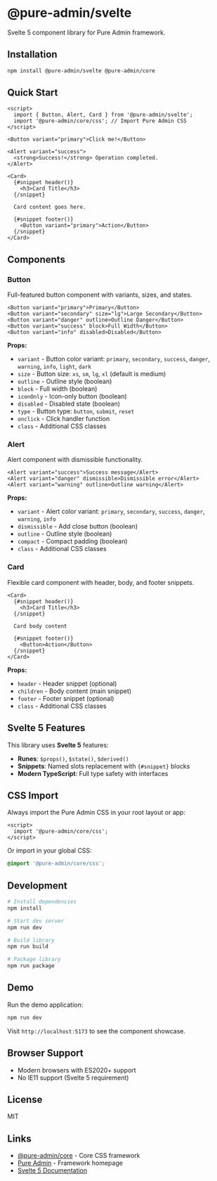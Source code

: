 # @pure-admin/svelte

Svelte 5 component library for Pure Admin framework.

## Installation

```bash
npm install @pure-admin/svelte @pure-admin/core
```

## Quick Start

```svelte
<script>
  import { Button, Alert, Card } from '@pure-admin/svelte';
  import '@pure-admin/core/css'; // Import Pure Admin CSS
</script>

<Button variant="primary">Click me!</Button>

<Alert variant="success">
  <strong>Success!</strong> Operation completed.
</Alert>

<Card>
  {#snippet header()}
    <h3>Card Title</h3>
  {/snippet}

  Card content goes here.

  {#snippet footer()}
    <Button variant="primary">Action</Button>
  {/snippet}
</Card>
```

## Components

### Button

Full-featured button component with variants, sizes, and states.

```svelte
<Button variant="primary">Primary</Button>
<Button variant="secondary" size="lg">Large Secondary</Button>
<Button variant="danger" outline>Outline Danger</Button>
<Button variant="success" block>Full Width</Button>
<Button variant="info" disabled>Disabled</Button>
```

**Props:**
- `variant` - Button color variant: `primary`, `secondary`, `success`, `danger`, `warning`, `info`, `light`, `dark`
- `size` - Button size: `xs`, `sm`, `lg`, `xl` (default is medium)
- `outline` - Outline style (boolean)
- `block` - Full width (boolean)
- `iconOnly` - Icon-only button (boolean)
- `disabled` - Disabled state (boolean)
- `type` - Button type: `button`, `submit`, `reset`
- `onclick` - Click handler function
- `class` - Additional CSS classes

### Alert

Alert component with dismissible functionality.

```svelte
<Alert variant="success">Success message</Alert>
<Alert variant="danger" dismissible>Dismissible error</Alert>
<Alert variant="warning" outline>Outline warning</Alert>
```

**Props:**
- `variant` - Alert color variant: `primary`, `secondary`, `success`, `danger`, `warning`, `info`
- `dismissible` - Add close button (boolean)
- `outline` - Outline style (boolean)
- `compact` - Compact padding (boolean)
- `class` - Additional CSS classes

### Card

Flexible card component with header, body, and footer snippets.

```svelte
<Card>
  {#snippet header()}
    <h3>Card Title</h3>
  {/snippet}

  Card body content

  {#snippet footer()}
    <Button>Action</Button>
  {/snippet}
</Card>
```

**Props:**
- `header` - Header snippet (optional)
- `children` - Body content (main snippet)
- `footer` - Footer snippet (optional)
- `class` - Additional CSS classes

## Svelte 5 Features

This library uses **Svelte 5** features:

- **Runes**: `$props()`, `$state()`, `$derived()`
- **Snippets**: Named slots replacement with `{#snippet}` blocks
- **Modern TypeScript**: Full type safety with interfaces

## CSS Import

Always import the Pure Admin CSS in your root layout or app:

```svelte
<script>
  import '@pure-admin/core/css';
</script>
```

Or import in your global CSS:

```css
@import '@pure-admin/core/css';
```

## Development

```bash
# Install dependencies
npm install

# Start dev server
npm run dev

# Build library
npm run build

# Package library
npm run package
```

## Demo

Run the demo application:

```bash
npm run dev
```

Visit `http://localhost:5173` to see the component showcase.

## Browser Support

- Modern browsers with ES2020+ support
- No IE11 support (Svelte 5 requirement)

## License

MIT

## Links

- [@pure-admin/core](https://github.com/pure-admin/core) - Core CSS framework
- [Pure Admin](https://github.com/pure-admin) - Framework homepage
- [Svelte 5 Documentation](https://svelte.dev/docs/svelte/overview)
